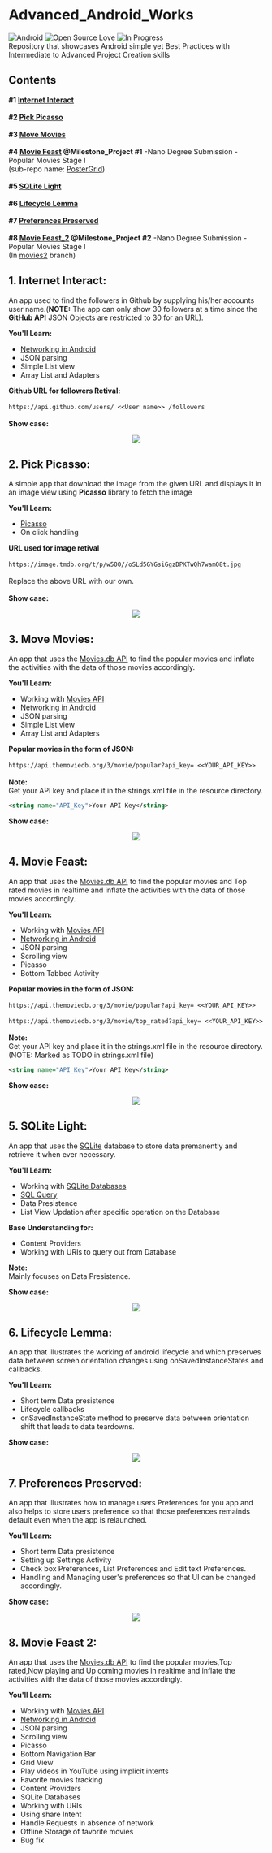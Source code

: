 # Advanced_Android_Works

![Android](https://img.shields.io/badge/Platform-Android-green.svg)   ![Open Source Love](https://badges.frapsoft.com/os/v2/open-source.svg?v=103)   ![In Progress](https://img.shields.io/badge/in%20progress-true-yellow.svg) <br />
Repository that showcases Android simple yet Best Practices with Intermediate to Advanced Project Creation skills

## Contents
**#1 [Internet Interact](https://github.com/SyamSundarKirubakaran/AndroidWorks/tree/master/InternetInteract)**
<br /><br />
**#2 [Pick Picasso](https://github.com/SyamSundarKirubakaran/AndroidWorks/tree/master/pickpicasso)**<br /><br />
**#3 [Move Movies](https://github.com/SyamSundarKirubakaran/AndroidWorks/tree/master/MoveMovie)**
<br /><br />
**#4 [Movie Feast](https://github.com/SyamSundarKirubakaran/AndroidWorks/tree/master/PosterGrid) @Milestone_Project #1** 
-Nano Degree Submission - Popular Movies Stage I <br />
(sub-repo name: [PosterGrid](https://github.com/SyamSundarKirubakaran/AndroidWorks/tree/master/PosterGrid)) 
<br /><br />
**#5 [SQLite Light](https://github.com/SyamSundarKirubakaran/AndroidWorks/tree/master/SQLiteLight)**
<br /><br />
**#6 [Lifecycle Lemma](https://github.com/SyamSundarKirubakaran/AndroidWorks/tree/master/LifecycleLemma)**
<br /><br />
**#7 [Preferences Preserved](https://github.com/SyamSundarKirubakaran/AndroidWorks/tree/master/PreferencePreserved)**
<br /><br />
**#8 [Movie Feast_2](https://github.com/SyamSundarKirubakaran/Popular-Movies-Stage-II)
@Milestone_Project #2**
-Nano Degree Submission - Popular Movies Stage I <br />
(In [movies2](https://github.com/SyamSundarKirubakaran/AndroidWorks/tree/movies2) branch)

## 1. Internet Interact:
An app used to find the followers in Github by supplying his/her accounts user name.(**NOTE:** The app can only show 30 followers at a time since the **GitHub API** JSON Objects are restricted to 30 for an URL). <br />

**You'll Learn:**
* [Networking in Android](https://developer.android.com/training/basics/network-ops/connecting.html)
* JSON parsing
* Simple List view
* Array List and Adapters<br />

**Github URL for followers Retival:** <br />
<br />
`https://api.github.com/users/ <<User name>> /followers` <br />
<br />
**Show case:**
<br />
<p align="center">
  <img src="asserts/gifs/internet_interact.gif">
</p>

## 2. Pick Picasso:
A simple app that download the image from the given URL and displays it in an image view using **Picasso** library to fetch the image<br />

**You'll Learn:**
* [Picasso](http://square.github.io/picasso/)
* On click handling <br />

**URL used for image retival** <br />
<br />
`https://image.tmdb.org/t/p/w500//oSLd5GYGsiGgzDPKTwQh7wamO8t.jpg` <br />
<br />
Replace the above URL with our own.<br />
<br />
**Show case:**
<br />
<p align="center">
  <img src="asserts/gifs/picasso_pick.gif">
</p>

## 3. Move Movies:
An app that uses the [Movies.db API](https://www.themoviedb.org/?language=en) to find the popular movies and inflate the activities with the data of those movies accordingly. <br />

**You'll Learn:**
* Working with [Movies API](https://www.themoviedb.org/?language=en)
* [Networking in Android](https://developer.android.com/training/basics/network-ops/connecting.html)
* JSON parsing
* Simple List view
* Array List and Adapters<br />

**Popular movies in the form of JSON:** <br />
<br />
`https://api.themoviedb.org/3/movie/popular?api_key= <<YOUR_API_KEY>> ` <br />
<br />
**Note:**<br />
Get your API key and place it in the strings.xml file in the resource directory.<br />
``` xml
<string name="API_Key">Your API Key</string>
```
**Show case:**<br />
<p align="center">
  <img src="asserts/gifs/movie.gif">
</p>

## 4. Movie Feast:
An app that uses the [Movies.db API](https://www.themoviedb.org/?language=en) to find the popular movies and Top rated movies in realtime and inflate the activities with the data of those movies accordingly. <br />

**You'll Learn:**
* Working with [Movies API](https://www.themoviedb.org/?language=en)
* [Networking in Android](https://developer.android.com/training/basics/network-ops/connecting.html)
* JSON parsing
* Scrolling view
* Picasso
* Bottom Tabbed Activity<br />

**Popular movies in the form of JSON:** <br />
<br />
`https://api.themoviedb.org/3/movie/popular?api_key= <<YOUR_API_KEY>> ` <br />
<br />
`https://api.themoviedb.org/3/movie/top_rated?api_key= <<YOUR_API_KEY>> ` <br />
<br />
**Note:**<br />
Get your API key and place it in the strings.xml file in the resource directory.(NOTE: Marked as TODO in strings.xml file)<br />
``` xml
<string name="API_Key">Your API Key</string>
```
**Show case:**<br />
<p align="center">
  <img src="asserts/gifs/movie_feast.gif">
</p>

## 5. SQLite Light:
An app that uses the [SQLite](https://www.sqlite.org/) database to store data premanently and retrieve it when ever necessary.<br />

**You'll Learn:**
* Working with [SQLite Databases](https://www.sqlite.org/)
* [SQL Query](https://developer.android.com/reference/android/database/sqlite/SQLiteDatabase.html)
* Data Presistence
* List View Updation after specific operation on the Database<br />

**Base Understanding for:** <br />
* Content Providers
* Working with URIs to query out from Database

**Note:**<br />
Mainly focuses on Data Presistence.

**Show case:**<br />
<p align="center">
  <img src="asserts/gifs/sqlite_light.gif">
</p>

## 6. Lifecycle Lemma:
An app that illustrates the working of android lifecycle and which preserves data between screen orientation changes using onSavedInstanceStates and callbacks.<br />

**You'll Learn:**
* Short term Data presistence
* Lifecycle callbacks
* onSavedInstanceState method to preserve data between orientation shift that leads to data teardowns.<br />

**Show case:**<br />
<p align="center">
  <img src="asserts/gifs/Lifecycle_lemma.gif">
</p>

## 7. Preferences Preserved:
An app that illustrates how to manage users Preferences for you app and also helps to store users preference so that those preferences remainds default even when the app is relaunched.<br />

**You'll Learn:**
* Short term Data presistence
* Setting up Settings Activity
* Check box Preferences, List Preferences and Edit text Preferences.
* Handling and Managing user's preferences so that UI can be changed accordingly.<br />

**Show case:**<br />
<p align="center">
  <img src="asserts/gifs/prefs.gif">
</p>

## 8. Movie Feast 2:
An app that uses the [Movies.db API](https://www.themoviedb.org/?language=en) to find the popular movies,Top rated,Now playing and Up coming movies in realtime and inflate the activities with the data of those movies accordingly. <br />

**You'll Learn:**
* Working with [Movies API](https://www.themoviedb.org/?language=en)
* [Networking in Android](https://developer.android.com/training/basics/network-ops/connecting.html)
* JSON parsing
* Scrolling view
* Picasso
* Bottom Navigation Bar
* Grid View
* Play videos in YouTube using implicit intents
* Favorite movies tracking
* Content Providers
* SQLite Databases
* Working with URIs
* Using share Intent
* Handle Requests in absence of network
* Offline Storage of favorite movies
* Bug fix<br />
